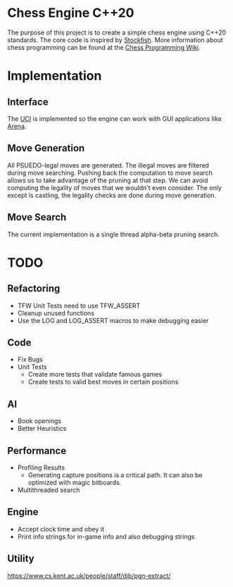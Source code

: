 # Chess Engine C++20
The purpose of this project is to create a simple chess engine using C++20 standards. The core code is inspired by [Stockfish](https://github.com/official-stockfish/Stockfish). More information about chess programming can be found at the [Chess Programming Wiki](https://www.chessprogramming.org/Main_Page).

# Implementation

## Interface
The [UCI](http://wbec-ridderkerk.nl/html/UCIProtocol.html) is implemented so the engine can work with GUI applications like [Arena](http://www.playwitharena.de/).

## Move Generation
All PSUEDO-legal moves are generated. The illegal moves are filtered during move searching. Pushing back the computation to move search allows us to take advantage of the pruning at that step. We can avoid computing the legality of moves that we wouldn't even consider. The only except is castling, the legality checks are done during move generation.

## Move Search
The current implementation is a single thread alpha-beta pruning search.

# TODO

## Refactoring
* TFW Unit Tests need to use TFW_ASSERT
* Cleanup unused functions
* Use the LOG and LOG_ASSERT macros to make debugging easier

## Code
* Fix Bugs
* Unit Tests
  * Create more tests that validate famous games
  * Create tests to valid best moves in certain positions

## AI
* Book openings
* Better Heuristics

## Performance
* Profiling Results
	* Generating capture positions is a critical path. It can also be optimized with magic bitboards.
* Multithreaded search

## Engine
* Accept clock time and obey it
* Print info strings for in-game info and also debugging strings

## Utility
https://www.cs.kent.ac.uk/people/staff/djb/pgn-extract/